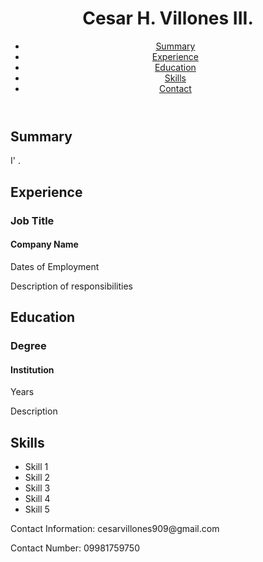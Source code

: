 <!DOCTYPE html>
<html lang="en">
<head>
    <meta charset="UTF-8">
    <meta name="viewport" content="width=device-width, initial-scale=1.0">
    <title>My Resume</title>
    <link rel="stylesheet" href="styles.css">
</head>
<body>
    <header>
        <h1>Cesar H. Villones III.</h1>

 <nav>
            <ul>
                <li><a href="#summary">Summary</a></li>
                <li><a href="#experience">Experience</a></li>
                <li><a href="#education">Education</a></li>
                <li><a href="#skills">Skills</a></li>
                <li><a href="#contact">Contact</a></li>
            </ul>
        </nav>
    </header>
    <main>
        <section id="summary">
            <h2>Summary</h2>
            <p>I' .</p>
        </section>
        <section id="experience">
            <h2>Experience</h2>
            <div class="experience-item">
                <h3>Job Title</h3>
                <h4>Company Name</h4>
                <p>Dates of Employment</p>
                <p>Description of responsibilities</p>
            </div>
            <!-- Add more experience items as needed -->
        </section>
        <section id="education">
            <h2>Education</h2>
            <div class="education-item">
                <h3>Degree</h3>
                <h4>Institution</h4>
                <p>Years</p>
                <p>Description</p>
            </div>
            <!-- Add more education items as needed -->
        </section>
        <section id="skills">
            <h2>Skills</h2>
            <ul>
                <li>Skill 1</li>
                <li>Skill 2</li>
                <li>Skill 3</li>
                <li>Skill 4</li>
                <li>Skill 5</li>
            </ul>
        </section>
    </main>
    <footer>
        <p>Contact Information: cesarvillones909@gmail.com</p>
        <p>Contact Number: 09981759750</p>
    </footer>
</body>
</html>
